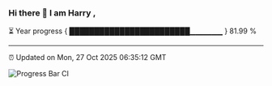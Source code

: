### Hi there 👋 I am Harry , 

⏳ Year progress { ████████████████████████▁▁▁▁▁▁ } 81.99 %

---

⏰ Updated on Mon, 27 Oct 2025 06:35:12 GMT

![Progress Bar CI](https://github.com/duykhang68/duykhang68/workflows/Progress%20Bar%20CI/badge.svg)
